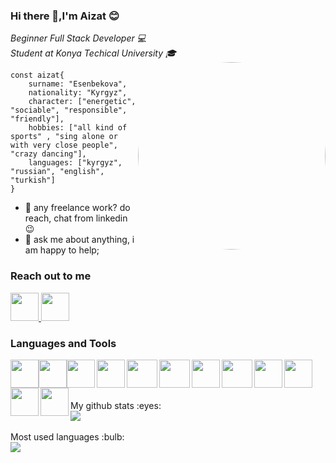 ### Hi there 👋,I'm Aizat :blush:

<em> Beginner Full Stack Developer :computer:</em><br/>
<em> Student at Konya Techical University :mortar_board: </em>
<br/>
 <img src="https://media4.giphy.com/media/L1R1tvI9svkIWwpVYr/giphy.gif?cid=ecf05e473b5xjgfu8yc9od3g7hg9xeue87cn1si6flw8pklx&rid=giphy.gif&ct=g"  style="border-radius:750px" width="300" align="right">

 ```
 const aizat{
     surname: "Esenbekova",
     nationality: "Kyrgyz",
     character: ["energetic", "sociable", "responsible", "friendly"],
     hobbies: ["all kind of sports" , "sing alone or with very close people", "crazy dancing"],
     languages: ["kyrgyz", "russian", "english", "turkish"]
 }
````

* :briefcase: any freelance work? do reach, chat from linkedin :wink:
* :speech_balloon: ask me about anything, i am happy to help;
### Reach out to me
[ <img width="45" src="https://img.icons8.com/fluency/344/linkedin.png"  />][Linkedin][ <img width="45" src="https://img.icons8.com/fluency/344/instagram-new.png"  />][instagram]


[instagram]: https://instagram.com/aizatesen1?utm_medium=copy_link
[Linkedin]: https://www.linkedin.com/in/aizatesenbekova

### Languages and Tools

<img align="left" src="https://raw.githubusercontent.com/jmnote/z-icons/master/svg/javascript.svg" width="45" height="45" style="margin:auto" />

<img align="left" src="https://raw.githubusercontent.com/jmnote/z-icons/master/svg/python.svg" width="45" height="45" style="margin:auto" />

<img align="left" src="https://img.icons8.com/color/2x/java-coffee-cup-logo.png" width="45" height="45" />

<img align="left" src="https://upload.wikimedia.org/wikipedia/commons/thumb/e/ee/.NET_Core_Logo.svg/1200px-.NET_Core_Logo.svg.png" width="45" height="45"/>

<img align="left" src="https://raw.githubusercontent.com/github/explore/80688e429a7d4ef2fca1e82350fe8e3517d3494d/topics/html/html.png" width="49" height="45"/>

<img align="left" src="https://raw.githubusercontent.com/github/explore/80688e429a7d4ef2fca1e82350fe8e3517d3494d/topics/css/css.png" width="49" height="45"/>

<img align="left" src="https://img.icons8.com/officel/2x/react.png" width="45" height="45"/>

<img align="left" src="https://raw.githubusercontent.com/github/explore/80688e429a7d4ef2fca1e82350fe8e3517d3494d/topics/php/php.png" width="49" height="45"/>

<img align="left" src="https://raw.githubusercontent.com/jmnote/z-icons/master/svg/c.svg" width="45" height="45"/>

<img align="left" src="https://img.icons8.com/color/2x/microsoft-sql-server.png" width="45" height="45"/>

<img align="left" src="https://img.icons8.com/color/2x/visual-studio--v2.png" width="45" height="45"/>

<img align="left" src="https://img.icons8.com/color/2x/visual-studio-code-2019.png" width="45" height="45" />

<br/><br/><br>
<div>
My github stats :eyes:
<br/>
<img src="https://github-readme-stats.vercel.app/api?username=Aizat111&theme=radical">
</div>
<br/>
<div>
Most used languages :bulb:
<br/>
 <img src="https://github-readme-stats.vercel.app/api/top-langs/?username=Aizat111&layout=compact&theme=radical">
</div>
<!--

- 📫 How to reach me: ...
- 😄 Pronouns: ...
- ⚡ Fun fact: ...
-->
